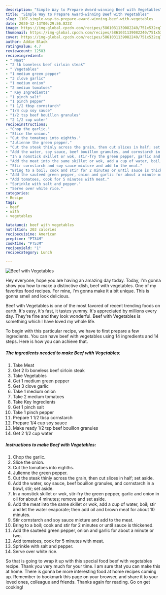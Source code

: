```yaml
---
description: "Simple Way to Prepare Award-winning Beef with Vegetables"
title: "Simple Way to Prepare Award-winning Beef with Vegetables"
slug: 1107-simple-way-to-prepare-award-winning-beef-with-vegetables
date: 2020-12-13T00:29:56.822Z
image: https://img-global.cpcdn.com/recipes/5861031139082240/751x532cq70/beef-with-vegetables-recipe-main-photo.jpg
thumbnail: https://img-global.cpcdn.com/recipes/5861031139082240/751x532cq70/beef-with-vegetables-recipe-main-photo.jpg
cover: https://img-global.cpcdn.com/recipes/5861031139082240/751x532cq70/beef-with-vegetables-recipe-main-photo.jpg
author: Addie Black
ratingvalue: 4.7
reviewcount: 12583
recipeingredient:
- " Meat"
- "2 lb boneless beef sirloin steak"
- " Vegetables"
- "1 medium green pepper"
- "3 clove garlic"
- "1 medium onion"
- "2 medium tomatoes"
- " Key Ingredients"
- "1 pinch salt"
- "1 pinch pepper"
- "1 1/2 tbsp cornstarch"
- "1/4 cup soy sauce"
- "1/2 tsp beef bouillon granules"
- "2 1/2 cup water"
recipeinstructions:
- "Chop the garlic."
- "Slice the onion."
- "Cut the tomatoes into eighths."
- "Julienne the green pepper."
- "Cut the steak thinly across the grain, then cut slices in half; set aside."
- "Add the water, soy sauce, beef bouillon granules, and cornstarch in a bowl, stir; set aside."
- "In a nonstick skillet or wok, stir-fry the green pepper, garlic and onion in oil for about 4 minutes; remove and set aside."
- "Add the meat into the same skillet or wok, add a cup of water, boil; stir and let the water evaporate; then add oil and brown meat for about 10 minutes."
- "Stir cornstarch and soy sauce mixture and add to the meat."
- "Bring to a boil; cook and stir for 2 minutes or until sauce is thickened."
- "Add the sauteéd green pepper, onion and garlic for about a minute or two."
- "Add tomatoes, cook for 5 minutes with meat."
- "Sprinkle with salt and pepper."
- "Serve over white rice."
categories:
- Recipe
tags:
- beef
- with
- vegetables

katakunci: beef with vegetables 
nutrition: 203 calories
recipecuisine: American
preptime: "PT34M"
cooktime: "PT53M"
recipeyield: "1"
recipecategory: Lunch

---
```



![Beef with Vegetables](https://img-global.cpcdn.com/recipes/5861031139082240/751x532cq70/beef-with-vegetables-recipe-main-photo.jpg)

Hey everyone, hope you are having an amazing day today. Today, I'm gonna show you how to make a distinctive dish, beef with vegetables. One of my favorites food recipes. For mine, I'm gonna make it a bit unique. This is gonna smell and look delicious.



Beef with Vegetables is one of the most favored of recent trending foods on earth. It's easy, it's fast, it tastes yummy. It's appreciated by millions every day. They're fine and they look wonderful. Beef with Vegetables is something which I have loved my whole life.


To begin with this particular recipe, we have to first prepare a few ingredients. You can have beef with vegetables using 14 ingredients and 14 steps. Here is how you can achieve that.

<!--inarticleads1-->

##### The ingredients needed to make Beef with Vegetables:

1. Take  Meat
1. Get 2 lb boneless beef sirloin steak
1. Take  Vegetables
1. Get 1 medium green pepper
1. Get 3 clove garlic
1. Take 1 medium onion
1. Take 2 medium tomatoes
1. Take  Key Ingredients
1. Get 1 pinch salt
1. Take 1 pinch pepper
1. Prepare 1 1/2 tbsp cornstarch
1. Prepare 1/4 cup soy sauce
1. Make ready 1/2 tsp beef bouillon granules
1. Get 2 1/2 cup water




<!--inarticleads2-->

##### Instructions to make Beef with Vegetables:

1. Chop the garlic.
1. Slice the onion.
1. Cut the tomatoes into eighths.
1. Julienne the green pepper.
1. Cut the steak thinly across the grain, then cut slices in half; set aside.
1. Add the water, soy sauce, beef bouillon granules, and cornstarch in a bowl, stir; set aside.
1. In a nonstick skillet or wok, stir-fry the green pepper, garlic and onion in oil for about 4 minutes; remove and set aside.
1. Add the meat into the same skillet or wok, add a cup of water, boil; stir and let the water evaporate; then add oil and brown meat for about 10 minutes.
1. Stir cornstarch and soy sauce mixture and add to the meat.
1. Bring to a boil; cook and stir for 2 minutes or until sauce is thickened.
1. Add the sauteéd green pepper, onion and garlic for about a minute or two.
1. Add tomatoes, cook for 5 minutes with meat.
1. Sprinkle with salt and pepper.
1. Serve over white rice.




So that is going to wrap it up with this special food beef with vegetables recipe. Thank you very much for your time. I am sure that you can make this at home. There is gonna be more interesting food at home recipes coming up. Remember to bookmark this page on your browser, and share it to your loved ones, colleague and friends. Thanks again for reading. Go on get cooking!
